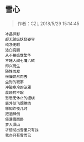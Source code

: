 # `雪心`
> 作者：CZL 2018/5/29 15:14:45 

    冰晶碎影
    却无骄纵妖娆姿容
    纯净无暇
    洁白亮丽
    从不慕盛世繁华
    不睹人间七情六欲
    即兴而生
    随性而发
    怅慨叹然而去
    尘封的寂寥
    冲破寒冷的笼罩
    晨晓的不眠
    愁思无休止的缠绕
    窗外似飞烟缭绕
    哪知昨夜几时
    把酒醉倒
    倚落雪而卧
    梦入深山
    才悟彻出雪里只有我
    我亦只有雪而已 